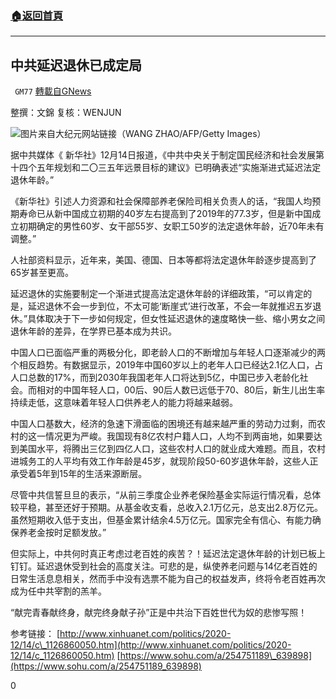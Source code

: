 ###  [:house:返回首頁](https://github.com/ourhimalayas/txt)
---

## 中共延迟退休已成定局
` GM77` [轉載自GNews](https://gnews.org/zh-hans/654197/)

整撰：文錦
复核：WENJUN

![]()![](https://gnews-media-offload.s3.amazonaws.com/wp-content/uploads/2020/12/15233820/77-1.png)图片来自大纪元网站链接（WANG ZHAO/AFP/Getty Images）

据中共媒体《 新华社》12月14日报道，《中共中央关于制定国民经济和社会发展第十四个五年规划和二〇三五年远景目标的建议》已明确表述“实施渐进式延迟法定退休年龄。”

《新华社》引述人力资源和社会保障部养老保险司相关负责人的话，“我国人均预期寿命已从新中国成立初期的40岁左右提高到了2019年的77.3岁，但是新中国成立初期确定的男性60岁、女干部55岁、女职工50岁的法定退休年龄，近70年未有调整。”

人社部资料显示，近年来，美国、德国、日本等都将法定退休年龄逐步提高到了65岁甚至更高。

延迟退休的实施要制定一个渐进式提高法定退休年龄的详细政策，“可以肯定的是，延迟退休不会一步到位，不太可能‘断崖式’进行改革，不会一年就推迟五岁退休。”具体取决于下一步如何规定，但女性延迟退休的速度略快一些、缩小男女之间退休年龄的差异，在学界已基本成为共识。

中国人口已面临严重的两极分化，即老龄人口的不断增加与年轻人口逐渐减少的两个相反趋势。有数据显示，2019年中国60岁以上的老年人口已经达2.1亿人口，占人口总数的17%，而到2030年我国老年人口将达到5亿，中国已步入老龄化社会。而相对的中国年轻人口，00后、90后人数已远低于70、80后，新生儿出生率持续走低，这意味着年轻人口供养老人的能力将越来越弱。

中国人口基数大，经济的急速下滑面临的困境还有越来越严重的劳动力过剩，而农村的这一情况更为严峻。我国现有8亿农村户籍人口，人均不到两亩地，如果要达到美国水平，将腾出三亿到四亿人口，这些农村人口的就业成大难题。而且，农村进城务工的人平均有效工作年龄是45岁，就现阶段50-60岁退休年龄，这些人正承受着5年到15年的生活来源断层。

尽管中共信誓旦旦的表示，“从前三季度企业养老保险基金实际运行情况看，总体较平稳，甚至还好于预期。从基金收支看，总收入2.1万亿元，总支出2.8万亿元。虽然短期收入低于支出，但基金累计结余4.5万亿元。国家完全有信心、有能力确保养老金按时足额发放。”

但实际上，中共何时真正考虑过老百姓的疾苦？！延迟法定退休年龄的计划已板上钉钉。延迟退休受到社会的高度关注。可悲的是，纵使养老问题与14亿老百姓的日常生活息息相关，然而手中没有选票不能为自己的权益发声，终将令老百姓再次成为任中共宰割的羔羊。

“献完青春献终身，献完终身献子孙”正是中共治下百姓世代为奴的悲惨写照！

参考链接：
[http://www.xinhuanet.com/politics/2020-12/14/c\_1126860050.htm](http://www.xinhuanet.com/politics/2020-12/14/c_1126860050.htm)
[https://www.sohu.com/a/254751189\_639898](https://www.sohu.com/a/254751189_639898)

0
